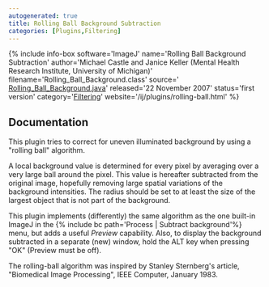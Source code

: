 ```yaml
---
autogenerated: true
title: Rolling Ball Background Subtraction
categories: [Plugins,Filtering]
---
```


{% include info-box software='ImageJ' name='Rolling Ball Background Subtraction' author='Michael Castle and Janice Keller (Mental Health Research Institute, University of Michigan)' filename='Rolling\_Ball\_Background.class' source=' [Rolling\_Ball\_Background.java](/ij/plugins/download/Rolling_Ball_Background.java)' released='22 November 2007' status='first version' category='[Filtering](Category_Filtering)' website='/ij/plugins/rolling-ball.html' %}

## Documentation

This plugin tries to correct for uneven illuminated background by using a "rolling ball" algorithm.

A local background value is determined for every pixel by averaging over a very large ball around the pixel. This value is hereafter subtracted from the original image, hopefully removing large spatial variations of the background intensities. The radius should be set to at least the size of the largest object that is not part of the background.

This plugin implements (differently) the same algorithm as the one built-in ImageJ in the {% include bc path='Process | Subtract background'%} menu, but adds a useful *Preview* capability. Also, to display the background subtracted in a separate (new) window, hold the ALT key when pressing "OK" (Preview must be off).

The rolling-ball algorithm was inspired by Stanley Sternberg's article, "Biomedical Image Processing", IEEE Computer, January 1983.

 
